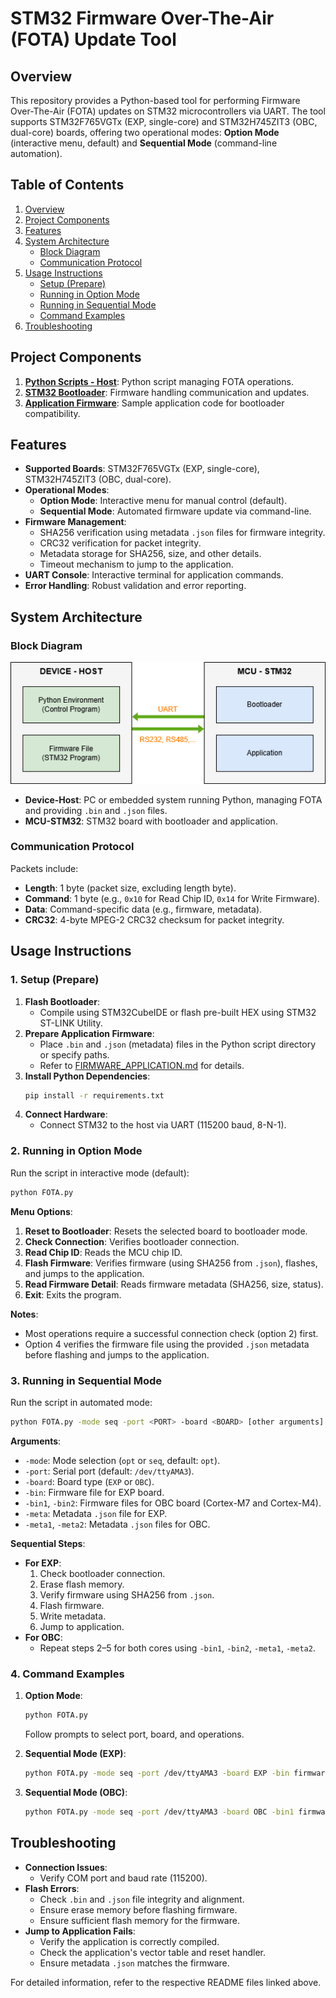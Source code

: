 # STM32 Firmware Over-The-Air (FOTA) Update Tool

## Overview
This repository provides a Python-based tool for performing Firmware Over-The-Air (FOTA) updates on STM32 microcontrollers via UART. The tool supports STM32F765VGTx (EXP, single-core) and STM32H745ZIT3 (OBC, dual-core) boards, offering two operational modes: **Option Mode** (interactive menu, default) and **Sequential Mode** (command-line automation).

## Table of Contents
1. [Overview](#overview)
2. [Project Components](#project-components)
3. [Features](#features)
4. [System Architecture](#system-architecture)
   - [Block Diagram](#block-diagram)
   - [Communication Protocol](#communication-protocol)
5. [Usage Instructions](#usage-instructions)
   - [Setup (Prepare)](#1-setup-prepare)
   - [Running in Option Mode](#2-running-in-option-mode)
   - [Running in Sequential Mode](#3-running-in-sequential-mode)
   - [Command Examples](#4-command-examples)
6. [Troubleshooting](#troubleshooting)

## Project Components
1. **[Python Scripts - Host](Bootloader_Host/HOST_DEVICE.md)**: Python script managing FOTA operations.
2. **[STM32 Bootloader](STM32_BOOTLOADER.md)**: Firmware handling communication and updates.
3. **[Application Firmware](FIRMWARE_APPLICATION.md)**: Sample application code for bootloader compatibility.

## Features
- **Supported Boards**: STM32F765VGTx (EXP, single-core), STM32H745ZIT3 (OBC, dual-core).
- **Operational Modes**:
  - **Option Mode**: Interactive menu for manual control (default).
  - **Sequential Mode**: Automated firmware update via command-line.
- **Firmware Management**:
  - SHA256 verification using metadata `.json` files for firmware integrity.
  - CRC32 verification for packet integrity.
  - Metadata storage for SHA256, size, and other details.
  - Timeout mechanism to jump to the application.
- **UART Console**: Interactive terminal for application commands.
- **Error Handling**: Robust validation and error reporting.

## System Architecture

### Block Diagram
<div align="center">
  <img src="assets/blockdiagram.png" alt="Block Diagram"/>
</div>

- **Device-Host**: PC or embedded system running Python, managing FOTA and providing `.bin` and `.json` files.
- **MCU-STM32**: STM32 board with bootloader and application.

### Communication Protocol
Packets include:
- **Length**: 1 byte (packet size, excluding length byte).
- **Command**: 1 byte (e.g., `0x10` for Read Chip ID, `0x14` for Write Firmware).
- **Data**: Command-specific data (e.g., firmware, metadata).
- **CRC32**: 4-byte MPEG-2 CRC32 checksum for packet integrity.

## Usage Instructions

### 1. Setup (Prepare)
1. **Flash Bootloader**:
   - Compile using STM32CubeIDE or flash pre-built HEX using STM32 ST-LINK Utility.
2. **Prepare Application Firmware**:
   - Place `.bin` and `.json` (metadata) files in the Python script directory or specify paths.
   - Refer to [FIRMWARE_APPLICATION.md](FIRMWARE_APPLICATION.md) for details.
3. **Install Python Dependencies**:
   ```bash
   pip install -r requirements.txt
   ```
4. **Connect Hardware**:
   - Connect STM32 to the host via UART (115200 baud, 8-N-1).

### 2. Running in Option Mode
Run the script in interactive mode (default):
```bash
python FOTA.py
```
**Menu Options**:
1. **Reset to Bootloader**: Resets the selected board to bootloader mode.
2. **Check Connection**: Verifies bootloader connection.
3. **Read Chip ID**: Reads the MCU chip ID.
4. **Flash Firmware**: Verifies firmware (using SHA256 from `.json`), flashes, and jumps to the application.
5. **Read Firmware Detail**: Reads firmware metadata (SHA256, size, status).
6. **Exit**: Exits the program.

**Notes**:
- Most operations require a successful connection check (option 2) first.
- Option 4 verifies the firmware file using the provided `.json` metadata before flashing and jumps to the application.

### 3. Running in Sequential Mode
Run the script in automated mode:
```bash
python FOTA.py -mode seq -port <PORT> -board <BOARD> [other arguments]
```

**Arguments**:
- `-mode`: Mode selection (`opt` or `seq`, default: `opt`).
- `-port`: Serial port (default: `/dev/ttyAMA3`).
- `-board`: Board type (`EXP` or `OBC`).
- `-bin`: Firmware file for EXP board.
- `-bin1`, `-bin2`: Firmware files for OBC board (Cortex-M7 and Cortex-M4).
- `-meta`: Metadata `.json` file for EXP.
- `-meta1`, `-meta2`: Metadata `.json` files for OBC.

**Sequential Steps**:
- **For EXP**:
  1. Check bootloader connection.
  2. Erase flash memory.
  3. Verify firmware using SHA256 from `.json`.
  4. Flash firmware.
  5. Write metadata.
  6. Jump to application.
- **For OBC**:
  - Repeat steps 2–5 for both cores using `-bin1`, `-bin2`, `-meta1`, `-meta2`.

### 4. Command Examples
1. **Option Mode**:
   ```bash
   python FOTA.py
   ```
   Follow prompts to select port, board, and operations.

2. **Sequential Mode (EXP)**:
   ```bash
   python FOTA.py -mode seq -port /dev/ttyAMA3 -board EXP -bin firmware.bin -meta meta.json
   ```

3. **Sequential Mode (OBC)**:
   ```bash
   python FOTA.py -mode seq -port /dev/ttyAMA3 -board OBC -bin1 firmware1.bin -meta1 meta1.json -bin2 firmware2.bin -meta2 meta2.json
   ```

## Troubleshooting
- **Connection Issues**:
  - Verify COM port and baud rate (115200).
- **Flash Errors**:
  - Check `.bin` and `.json` file integrity and alignment.
  - Ensure erase memory before flashing firmware.
  - Ensure sufficient flash memory for the firmware.
- **Jump to Application Fails**:
  - Verify the application is correctly compiled.
  - Check the application's vector table and reset handler.
  - Ensure metadata `.json` matches the firmware.

For detailed information, refer to the respective README files linked above.